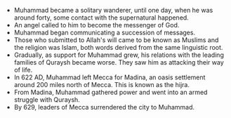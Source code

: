 
* Muhammad became a solitary wanderer, until one day, when he was around forty, some contact with the supernatural happened.
* An angel called to him to become the messenger of God.
* Muhammad began communicating a succession of messages.
* Those who submitted to Allah's will came to be known as Muslims and the religion was Islam, both words derived from the same linguistic root.
* Gradually, as support for Muhammad grew, his relations with the leading families of Quraysh became worse. They saw him as attacking their way of life.
* In 622 AD, Muhammad left Mecca for Madina, an oasis settlement around 200 miles north of Mecca. This is known as the hijra.
* From Madina, Muhammad gathered power and went into an armed struggle with Quraysh.
* By 629, leaders of Mecca surrendered the city to Muhammad.
